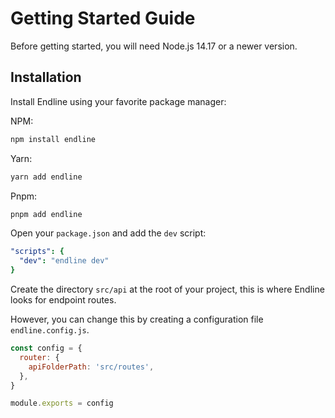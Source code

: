 # Getting Started Guide

Before getting started, you will need Node.js 14.17 or a newer version.

## Installation

Install Endline using your favorite package manager:

NPM:

```bash
npm install endline
```

Yarn:

```bash
yarn add endline
```

Pnpm:

```bash
pnpm add endline
```

Open your `package.json` and add the `dev` script:

```yaml
"scripts": {
  "dev": "endline dev"
}
```

Create the directory `src/api` at the root of your project, this is where Endline looks for endpoint routes.

However, you can change this by creating a configuration file `endline.config.js`.

```javascript
const config = {
  router: {
    apiFolderPath: 'src/routes',
  },
}

module.exports = config
```
